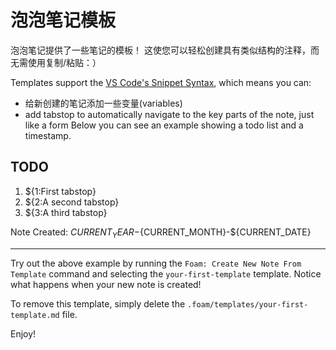 # 泡泡笔记模板

泡泡笔记提供了一些笔记的模板！ 
这使您可以轻松创建具有类似结构的注释，而无需使用复制/粘贴：）

Templates support the [VS Code's Snippet Syntax](https://code.visualstudio.com/docs/editor/userdefinedsnippets#_snippet-syntax), which means you can:

- 给新创建的笔记添加一些变量(variables)
- add tabstop to automatically navigate to the key parts of the note, just like a form
Below you can see an example showing a todo list and a timestamp.

## TODO

1. ${1:First tabstop}
2. ${2:A second tabstop}
3. ${3:A third tabstop}

Note Created: ${CURRENT_YEAR}-${CURRENT_MONTH}-${CURRENT_DATE}

---

Try out the above example by running the `Foam: Create New Note From Template` command and selecting the `your-first-template` template. Notice what happens when your new note is created!

To remove this template, simply delete the `.foam/templates/your-first-template.md` file.

Enjoy!
